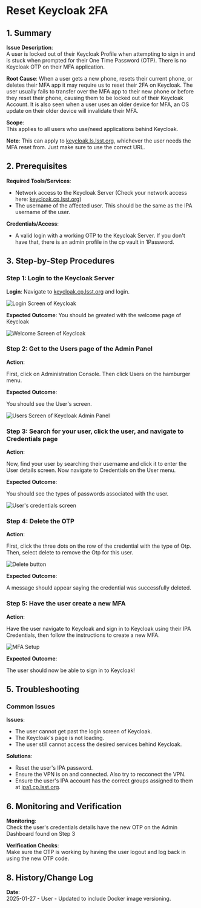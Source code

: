# Reset Keycloak 2FA

## 1. Summary  

**Issue Description**:  
A user is locked out of their Keycloak Profile when attempting to sign in and is stuck when prompted for their One Time Password (OTP). There is no Keycloak OTP on their MFA application.

**Root Cause**:
When a user gets a new phone, resets their current phone, or deletes their MFA app it may require us to reset their 2FA on Keycloak. The user usually fails to transfer over the MFA app to their new phone or before they reset their phone, causing them to be locked out of their Keycloak Account. It is also seen when a user uses an older device for MFA, an OS update on their older device will invalidate their MFA.

**Scope**:  
This applies to all users who use/need applications behind Keycloak.

**Note**:
This can apply to [keycloak.ls.lsst.org](keycloak.ls.lsst.org), whichever the user needs the MFA reset from. Just make sure to use the correct  URL.

## 2. Prerequisites

**Required Tools/Services**:  
- Network access to the Keycloak Server (Check your network access here: [keycloak.cp.lsst.org](keycloak.cp.lsst.org))
- The username of the affected user. This should be the same as the IPA username of the user.

**Credentials/Access**:  
- A valid login with a working OTP to the Keycloak Server. If you don't have that, there is an admin profile in the cp vault in 1Password.

## 3. Step-by-Step Procedures

### Step 1: Login to the Keycloak Server

**Login**:
Navigate to [keycloak.cp.lsst.org](keycloak.cp.lsst.org) and login.

![Login Screen of Keycloak](image1.png)

**Expected Outcome**:
You should be greated with the welcome page of Keycloak

![Welcome Screen of Keycloak](image2.png)

### Step 2: Get to the Users page of the Admin Panel

**Action**:  

First, click on Administration Console. Then click Users on the hamburger menu.

**Expected Outcome**:  

You should see the User's screen.

![Users Screen of Keycloak Admin Panel](image3.png)

### Step 3: Search for your user, click the user, and navigate to Credentials page

**Action**:  

Now, find your user by searching their username and click it to enter the User details screen. Now navigate to Credentials on the User menu.

**Expected Outcome**:

You should see the types of passwords associated with the user.

![User's credentials screen](image4.png)

### Step 4: Delete the OTP

**Action**:  

First, click the three dots on the row of the credential with the type of Otp. Then, select delete to remove the Otp for this user.

![Delete button](image5.png)

**Expected Outcome**:

A message should appear saying the credential was successfully deleted.

### Step 5: Have the user create a new MFA

**Action**:  

Have the user navigate to Keycloak and sign in to Keycloak using their IPA Credentials, then follow the instructions to create a new MFA.

![MFA Setup](image6.png)

**Expected Outcome**:

The user should now be able to sign in to Keycloak!

## 5. Troubleshooting  

### Common Issues

**Issues**:
* The user cannot get past the login screen of Keycloak.
* The Keycloak's page is not loading.
* The user still cannot access the desired services behind Keycloak.

**Solutions**:  
* Reset the user's IPA password.
* Ensure the VPN is on and connected. Also try to recconect the VPN.
* Ensure the user's IPA account has the correct groups assigned to them at [ipa1.cp.lsst.org](ipa1.cp.lsst.org).

## 6. Monitoring and Verification

**Monitoring**:  
Check the user's credentials details have the new OTP on the Admin Dashboard found on Step 3

**Verification Checks**:  
Make sure the OTP is working by having the user logout and log back in using the new OTP code.

## 8. History/Change Log

**Date**:  
2025-01-27 - User - Updated to include Docker image versioning.
